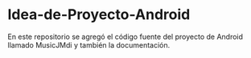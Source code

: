 
# Idea-de-Proyecto-Android

En este repositorio se agregó el código fuente del proyecto de Android llamado MusicJMdi y también la documentación.  

